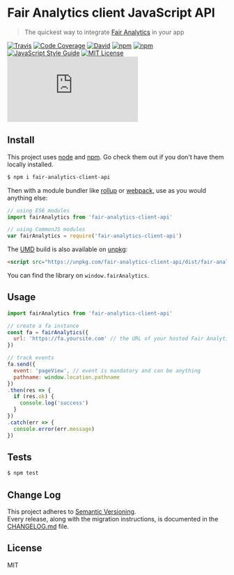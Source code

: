 # Fair Analytics client JavaScript API


> The quickest way to integrate [Fair Analytics](https://github.com/vesparny/fair-analytics) in your app

[![Travis](https://img.shields.io/travis/vesparny/fair-analytics-client-api.svg)](https://travis-ci.org/vesparny/fair-analytics-client-api)
[![Code Coverage](https://img.shields.io/codecov/c/github/vesparny/fair-analytics-client-api.svg?style=flat-square)](https://codecov.io/github/vesparny/fair-analytics-client-api)
[![David](https://img.shields.io/david/vesparny/fair-analytics-client-api.svg)](https://david-dm.org/vesparny/fair-analytics-client-api)
[![npm](https://img.shields.io/npm/v/fair-analytics-client-api.svg)](https://www.npmjs.com/package/fair-analytics-client-api)
[![npm](https://img.shields.io/npm/dm/fair-analytics-client-api.svg)](https://npm-stat.com/charts.html?package=fair-analytics-client-api&from=2017-04-01)
[![JavaScript Style Guide](https://img.shields.io/badge/code%20style-standard-brightgreen.svg)](http://standardjs.com/)
[![MIT License](https://img.shields.io/npm/l/fair-analytics-client-api.svg?style=flat-square)](https://github.com/vesparny/fair-analytics-client-api/blob/master/LICENSE)
[![gzip size](http://img.badgesize.io/https://unpkg.com/fair-analytics-client-api/dist/fair-analytics-client-api.umd.min.js?compression=gzip&label=gzip%20size&style=flat-square)](https://unpkg.com/fair-analytics-client-api/dist/)


## Install

This project uses [node](http://nodejs.org) and [npm](https://npmjs.com). Go check them out if you don't have them locally installed.

```sh
$ npm i fair-analytics-client-api
```

Then with a module bundler like [rollup](http://rollupjs.org/) or [webpack](https://webpack.js.org/), use as you would anything else:

```javascript
// using ES6 modules
import fairAnalytics from 'fair-analytics-client-api'

// using CommonJS modules
var fairAnalytics = require('fair-analytics-client-api')
```

The [UMD](https://github.com/umdjs/umd) build is also available on [unpkg](https://unpkg.com):

```html
<script src="https://unpkg.com/fair-analytics-client-api/dist/fair-analytics-client-api.umd.js"></script>
```

You can find the library on `window.fairAnalytics`.

## Usage

```js
import fairAnalytics from 'fair-analytics-client-api'

// create a fa instance
const fa = fairAnalytics({
  url: 'https://fa.yoursite.com' // the URL of your hosted Fair Analytics instance
})

// track events
fa.send({
  event: 'pageView', // event is mandatory and can be anything
  pathname: window.location.pathname
})
.then(res => {
  if (res.ok) {
    console.log('success')
  }
})
.catch(err => {
  console.error(err.message)
})
```

## Tests

```sh
$ npm test
```

## Change Log

This project adheres to [Semantic Versioning](http://semver.org/).  
Every release, along with the migration instructions, is documented in the [CHANGELOG.md](https://github.com/vesparny/fair-analytics-client-api/blob/master/CHANGELOG.md) file.

## License

MIT
